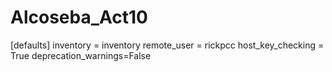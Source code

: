 # Alcoseba_Act10

[defaults]
inventory = inventory
remote_user = rickpcc
host_key_checking = True
deprecation_warnings=False

